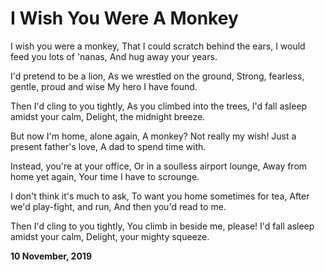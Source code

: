 # I Wish You Were A Monkey

I wish you were a monkey,
That I could scratch behind the ears,
I would feed you lots of 'nanas,
And hug away your years.

I'd pretend to be a lion,
As we wrestled on the ground,
Strong, fearless, gentle, proud and wise
My hero I have found.

Then I'd cling to you tightly,
As you climbed into the trees,
I'd fall asleep amidst your calm,
Delight, the midnight breeze.

But now I'm home, alone again,
A monkey? Not really my wish!
Just a present father's love,
A dad to spend time with.

Instead, you're at your office,
Or in a soulless airport lounge,
Away from home yet again,
Your time I have to scrounge.

I don't think it's much to ask,
To want you home sometimes for tea,
After we'd play-fight, and run,
And then you'd read to me.

Then I'd cling to you tightly,
You climb in beside me, please!
I'd fall asleep amidst your calm,
Delight, your mighty squeeze.

**10 November, 2019**

&nbsp;